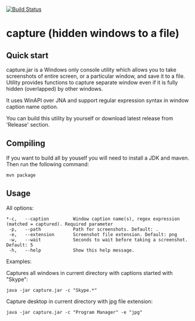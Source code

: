 [![Build Status](https://travis-ci.org/artkuznetsov101/capture.svg?branch=master)](https://travis-ci.org/artkuznetsov101/capture)
# capture (hidden windows to a file)

## Quick start
capture.jar is a Windows only console utility which allows you to take screenshots of entire screen, or a particular window, and save it to a file. Utility provides functions to capture separate window even if it is fully hidden (overlapped) by other windows. 

It uses WinAPI over JNA and support regular expression syntax in window caption name option.

You can build this utility by yourself or download latest release from 'Release' section.

## Compiling

If you want to build all by youself you will need to install a JDK and maven. Then run the following command: 

    mvn package

## Usage

All options:

    *-c,   --caption         Window caption name(s), regex expression (matched = captured). Required parameter
     -p,   --path            Path for screenshots. Default: .
     -e,   --extension       Screenshot file extension. Default: png
     -w,   --wait            Seconds to wait before taking a screenshot. Default: 5
     -h,   --help            Show this help message.

Examples:

Captures all windows in current directory with captions started with "Skype":
     
    java -jar capture.jar -c "Skype.*"                       
 
Capture desktop in current directory with jpg file extension:

    java -jar capture.jar -c "Program Manager" -e "jpg"    
